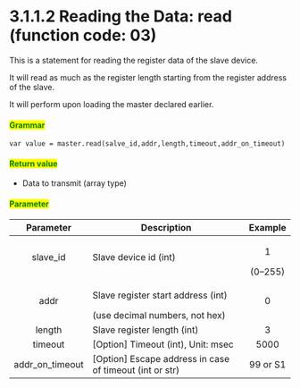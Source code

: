 ﻿# 3.1.1.2 Reading the Data: read (function code: 03)

This is a statement for reading the register data of the slave device.

It will read as much as the register length starting from the register address of the slave. 

It will perform upon loading the master declared earlier.

#### <mark style="color:green;">Grammar</mark>

```
var value = master.read(salve_id,addr,length,timeout,addr_on_timeout)
```

#### <mark style="color:green;">Return value</mark>
- Data to transmit (array type)

#### <mark style="color:green;">Parameter</mark>

|Parameter| Description                                                                                                    |    Example    |
| :---: | ------------------------------------------------------------------------------------------------------- | :-------: |
| slave_id | Slave device id (int)                                         | <p>1</p>(0–255) |
|   addr  | <p>Slave register start address (int)</p> (use decimal numbers, not hex)      |  0  |
|  length  | Slave register length (int)                                                        | 3 |
|  timeout    |[Option]  Timeout (int), Unit: msec                                                      | 5000 |
|  addr_on_timeout    |[Option]  Escape address in case of timeout (int or str)                                                      | 99 or S1 |

